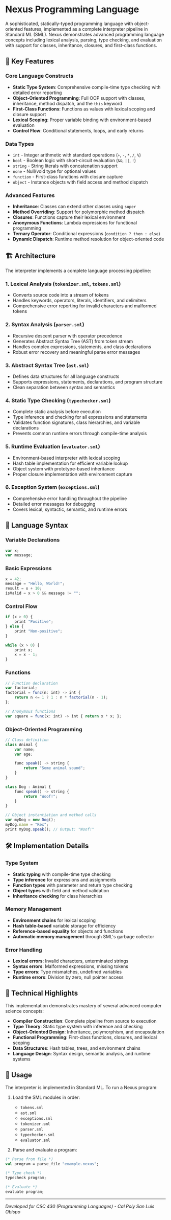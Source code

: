# Nexus Programming Language

A sophisticated, statically-typed programming language with object-oriented features, implemented as a complete interpreter pipeline in Standard ML (SML). Nexus demonstrates advanced programming language concepts including lexical analysis, parsing, type checking, and evaluation with support for classes, inheritance, closures, and first-class functions.

## 🚀 Key Features

### Core Language Constructs

- **Static Type System**: Comprehensive compile-time type checking with detailed error reporting
- **Object-Oriented Programming**: Full OOP support with classes, inheritance, method dispatch, and the `this` keyword
- **First-Class Functions**: Functions as values with lexical scoping and closure support
- **Lexical Scoping**: Proper variable binding with environment-based evaluation
- **Control Flow**: Conditional statements, loops, and early returns

### Data Types

- `int` - Integer arithmetic with standard operations (`+`, `-`, `*`, `/`, `%`)
- `bool` - Boolean logic with short-circuit evaluation (`&&`, `||`, `!`)
- `string` - String literals with concatenation support
- `none` - Null/void type for optional values
- `function` - First-class functions with closure capture
- `object` - Instance objects with field access and method dispatch

### Advanced Features

- **Inheritance**: Classes can extend other classes using `super`
- **Method Overriding**: Support for polymorphic method dispatch
- **Closures**: Functions capture their lexical environment
- **Anonymous Functions**: Lambda expressions for functional programming
- **Ternary Operator**: Conditional expressions (`condition ? then : else`)
- **Dynamic Dispatch**: Runtime method resolution for object-oriented code

## 🏗️ Architecture

The interpreter implements a complete language processing pipeline:

### 1. Lexical Analysis (`tokenizer.sml`, `tokens.sml`)

- Converts source code into a stream of tokens
- Handles keywords, operators, literals, identifiers, and delimiters
- Comprehensive error reporting for invalid characters and malformed tokens

### 2. Syntax Analysis (`parser.sml`)

- Recursive descent parser with operator precedence
- Generates Abstract Syntax Tree (AST) from token stream
- Handles complex expressions, statements, and class declarations
- Robust error recovery and meaningful parse error messages

### 3. Abstract Syntax Tree (`ast.sml`)

- Defines data structures for all language constructs
- Supports expressions, statements, declarations, and program structure
- Clean separation between syntax and semantics

### 4. Static Type Checking (`typechecker.sml`)

- Complete static analysis before execution
- Type inference and checking for all expressions and statements
- Validates function signatures, class hierarchies, and variable declarations
- Prevents common runtime errors through compile-time analysis

### 5. Runtime Evaluation (`evaluator.sml`)

- Environment-based interpreter with lexical scoping
- Hash table implementation for efficient variable lookup
- Object system with prototype-based inheritance
- Proper closure implementation with environment capture

### 6. Exception System (`exceptions.sml`)

- Comprehensive error handling throughout the pipeline
- Detailed error messages for debugging
- Covers lexical, syntactic, semantic, and runtime errors

## 📝 Language Syntax

### Variable Declarations

```javascript
var x;
var message;
```

### Basic Expressions

```javascript
x = 42;
message = "Hello, World!";
result = x + 10;
isValid = x > 0 && message != "";
```

### Control Flow

```javascript
if (x > 0) {
    print "Positive";
} else {
    print "Non-positive";
}

while (x > 0) {
    print x;
    x = x - 1;
}
```

### Functions

```javascript
// Function declaration
var factorial;
factorial = func(n: int) -> int {
    return n <= 1 ? 1 : n * factorial(n - 1);
};

// Anonymous functions
var square = func(x: int) -> int { return x * x; };
```

### Object-Oriented Programming

```javascript
// Class definition
class Animal {
    var name;
    var age;

    func speak() -> string {
        return "Some animal sound";
    }
}

class Dog : Animal {
    func speak() -> string {
        return "Woof!";
    }
}

// Object instantiation and method calls
var myDog = new Dog();
myDog.name = "Rex";
print myDog.speak(); // Output: "Woof!"
```

## 🛠️ Implementation Details

### Type System

- **Static typing** with compile-time type checking
- **Type inference** for expressions and assignments
- **Function types** with parameter and return type checking
- **Object types** with field and method validation
- **Inheritance checking** for class hierarchies

### Memory Management

- **Environment chains** for lexical scoping
- **Hash table-based** variable storage for efficiency
- **Reference-based equality** for objects and functions
- **Automatic memory management** through SML's garbage collector

### Error Handling

- **Lexical errors**: Invalid characters, unterminated strings
- **Syntax errors**: Malformed expressions, missing tokens
- **Type errors**: Type mismatches, undefined variables
- **Runtime errors**: Division by zero, null pointer access

## 🎯 Technical Highlights

This implementation demonstrates mastery of several advanced computer science concepts:

- **Compiler Construction**: Complete pipeline from source to execution
- **Type Theory**: Static type system with inference and checking
- **Object-Oriented Design**: Inheritance, polymorphism, and encapsulation
- **Functional Programming**: First-class functions, closures, and lexical scoping
- **Data Structures**: Hash tables, trees, and environment chains
- **Language Design**: Syntax design, semantic analysis, and runtime systems

## 🚦 Usage

The interpreter is implemented in Standard ML. To run a Nexus program:

1. Load the SML modules in order:

   - `tokens.sml`
   - `ast.sml`
   - `exceptions.sml`
   - `tokenizer.sml`
   - `parser.sml`
   - `typechecker.sml`
   - `evaluator.sml`

2. Parse and evaluate a program:

```sml
(* Parse from file *)
val program = parse_file "example.nexus";

(* Type check *)
typecheck program;

(* Evaluate *)
evaluate program;
```

---

_Developed for CSC 430 (Programming Languages) - Cal Poly San Luis Obispo_
